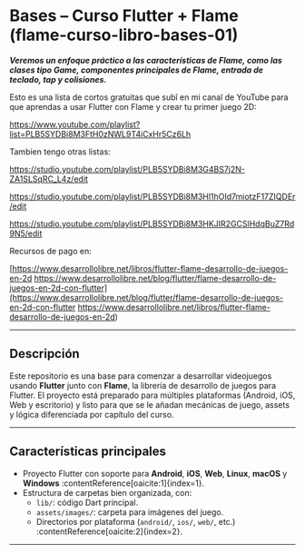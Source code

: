 # Bases – Curso Flutter + Flame (flame-curso-libro-bases-01)

***Veremos un enfoque práctico a las características de Flame, como las clases tipo Game, componentes principales de Flame, entrada de teclado, tap y colisiones.***

Esto es una lista de cortos gratuitas que subî en mi canal de YouTube para que aprendas a usar Flutter con Flame y crear tu primer juego 2D:

https://www.youtube.com/playlist?list=PLB5SYDBi8M3FtH0zNWL9T4iCxHr5Cz6Lh

Tambien tengo otras listas:

https://studio.youtube.com/playlist/PLB5SYDBi8M3G4BS7j2N-ZA1SLSqRC_L4z/edit

https://studio.youtube.com/playlist/PLB5SYDBi8M3Hl1hOId7miotzF17ZIQDEr/edit

https://studio.youtube.com/playlist/PLB5SYDBi8M3HKJIR2GCSlHdqBuZ7Rd9N5/edit

Recursos de pago en:

[https://www.desarrollolibre.net/libros/flutter-flame-desarrollo-de-juegos-en-2d
https://www.desarrollolibre.net/blog/flutter/flame-desarrollo-de-juegos-en-2d-con-flutter](https://www.desarrollolibre.net/blog/flutter/flame-desarrollo-de-juegos-en-2d-con-flutter
https://www.desarrollolibre.net/libros/flutter-flame-desarrollo-de-juegos-en-2d)

---

##  Descripción

Este repositorio es una base para comenzar a desarrollar videojuegos usando **Flutter** junto con **Flame**, la librería de desarrollo de juegos para Flutter. El proyecto está preparado para múltiples plataformas (Android, iOS, Web y escritorio) y listo para que se le añadan mecánicas de juego, assets y lógica diferenciada por capítulo del curso.

---

##  Características principales

- Proyecto Flutter con soporte para **Android**, **iOS**, **Web**, **Linux**, **macOS** y **Windows** :contentReference[oaicite:1]{index=1}.  
- Estructura de carpetas bien organizada, con:
  - `lib/`: código Dart principal.
  - `assets/images/`: carpeta para imágenes del juego.
  - Directorios por plataforma (`android/`, `ios/`, `web/`, etc.) :contentReference[oaicite:2]{index=2}.

---
